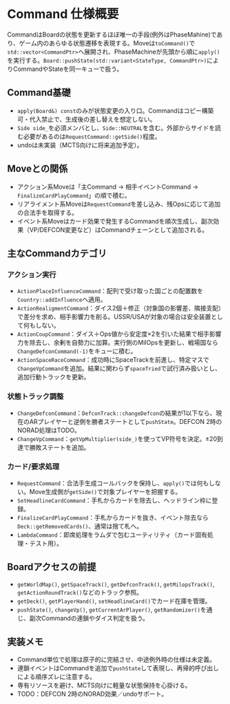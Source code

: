 # Command 仕様概要

CommandはBoardの状態を更新するほぼ唯一の手段(例外はPhaseMahine)であり、ゲーム内のあらゆる状態遷移を表現する。Moveは`toCommand()`で`std::vector<CommandPtr>`へ展開され、PhaseMachineが先頭から順に`apply()`を実行する。`Board::pushState(std::variant<StateType, CommandPtr>)`によりCommandやStateを同一キューで扱う。

## Command基礎
- `apply(Board&) const`のみが状態変更の入り口。Commandはコピー構築可・代入禁止で、生成後の差し替えを想定しない。
- `Side side_`を必須メンバとし、`Side::NEUTRAL`を含む。外部からサイドを読む必要があるのは`RequestCommand::getSide()`程度。
- undoは未実装（MCTS向けに将来追加予定）。

## Moveとの関係
- アクション系Moveは「主Command → 相手イベントCommand → `FinalizeCardPlayCommand`」の順で積む。
- リアライメント系Moveは`RequestCommand`を差し込み、残Opsに応じて追加の合法手を取得する。
- イベント系Moveはカード効果で発生するCommandを順次生成し、副次効果（VP/DEFCON変更など）はCommandチェーンとして追加される。

## 主なCommandカテゴリ

### アクション実行
- `ActionPlaceInfluenceCommand`：配列で受け取った国ごとの配置数を`Country::addInfluence`へ適用。
- `ActionRealigmentCommand`：ダイス2個＋修正（対象国の影響差、隣接支配）で差分を求め、相手影響力を削る。USSR/USAが対象の場合は安全装置として何もしない。
- `ActionCoupCommand`：ダイス＋Ops値から安定度×2を引いた結果で相手影響力を除去し、余剰を自勢力に加算。実行側のMilOpsを更新し、戦場国なら`ChangeDefconCommand(-1)`をキューに積む。
- `ActionSpaceRaceCommand`：成功時にSpaceTrackを前進し、特定マスで`ChangeVpCommand`を追加。結果に関わらず`spaceTried`で試行済み扱いとし、追加行動トラックを更新。

### 状態トラック調整
- `ChangeDefconCommand`：`DefconTrack::changeDefcon`の結果が1以下なら、現在のARプレイヤーと逆側を勝者ステートとして`pushState`。DEFCON 2時のNORAD処理はTODO。
- `ChangeVpCommand`：`getVpMultiplier(side_)`を使ってVP符号を決定。±20到達で勝敗ステートを追加。

### カード/要求処理
- `RequestCommand`：合法手生成コールバックを保持し、`apply()`では何もしない。Move生成側が`getSide()`で対象プレイヤーを把握する。
- `SetHeadlineCardCommand`：手札からカードを除去し、ヘッドライン枠に登録。
- `FinalizeCardPlayCommand`：手札からカードを抜き、イベント除去なら`Deck::getRemovedCards()`、通常は捨て札へ。
- `LambdaCommand`：即席処理をラムダで包むユーティリティ（カード固有処理・テスト用）。

## Boardアクセスの前提
- `getWorldMap()`, `getSpaceTrack()`, `getDefconTrack()`, `getMilopsTrack()`, `getActionRoundTrack()`などのトラック参照。
- `getDeck()`, `getPlayerHand()`, `setHeadlineCard()`でカード在庫を管理。
- `pushState()`, `changeVp()`, `getCurrentArPlayer()`, `getRandomizer()`を通じ、副次Commandの連鎖やダイス判定を扱う。

## 実装メモ
- Command単位で処理は原子的に完結させ、中途例外時の仕様は未定義。
- 連鎖イベントはCommandを追加で`pushState`して表現し、再帰的呼び出しによる順序ズレに注意する。
- 専有リソースを避け、MCTS向けに軽量な状態保持を心掛ける。
- TODO：DEFCON 2時のNORAD効果／undoサポート。
